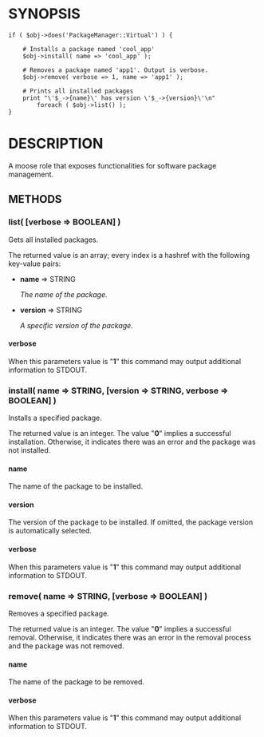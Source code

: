 # SYNOPSIS

    if ( $obj->does('PackageManager::Virtual') ) {

        # Installs a package named 'cool_app'
        $obj->install( name => 'cool_app' );

        # Removes a package named 'app1'. Output is verbose.
        $obj->remove( verbose => 1, name => 'app1' );

        # Prints all installed packages
        print "\'$_->{name}\' has version \'$_->{version}\'\n"
            foreach ( $obj->list() );
    }

# DESCRIPTION

A moose role that exposes functionalities for software package management.

## METHODS

### list( \[verbose => BOOLEAN\] )

Gets all installed packages.

The returned value is an array; every index is a hashref with the following
key-value pairs:

- **name**    => STRING

    _The name of the package._

- **version** => STRING

    _A specific version of the package._

#### verbose

When this parameters value is "**1**" this command may output additional
information to STDOUT.

### install( name => STRING, \[version => STRING, verbose => BOOLEAN\] )

Installs a specified package.

The returned value is an integer. The value "**0**" implies a successful
installation. Otherwise, it indicates there was an error and the package was
not installed.

#### name

The name of the package to be installed.

#### version

The version of the package to be installed. If omitted, the package version
is automatically selected.

#### verbose

When this parameters value is "**1**" this command may output additional
information to STDOUT.

### remove( name => STRING, \[verbose => BOOLEAN\] )

Removes a specified package.

The returned value is an integer. The value "**0**" implies a successful
removal. Otherwise, it indicates there was an error in the removal process and
the package was not removed.

#### name

The name of the package to be removed.

#### verbose

When this parameters value is "**1**" this command may output additional
information to STDOUT.
